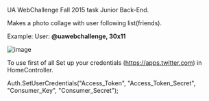UA WebChallenge Fall 2015 task Junior Back-End.

Makes a photo collage with user following list(friends).

Example: 
User: <b>@uawebchallenge, 30x11</b>

![image](http://s13.postimg.org/xxedwsguv/result.jpg)


To use first of all Set up your credentials (https://apps.twitter.com) in HomeController.

Auth.SetUserCredentials("Access_Token", "Access_Token_Secret", "Consumer_Key", "Consumer_Secret");
